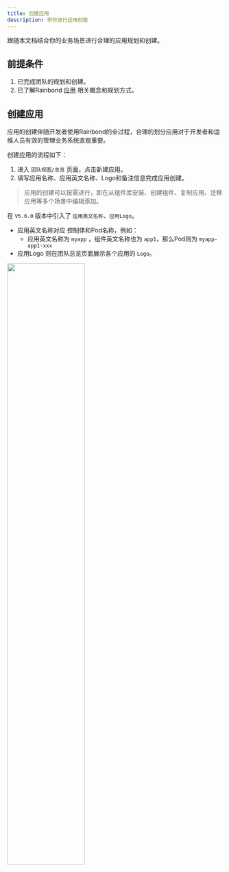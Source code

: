 ```yaml
---
title: 创建应用
description: 带你进行应用创建
---
```


跟随本文档结合你的业务场景进行合理的应用规划和创建。

## 前提条件

1. 已完成团队的规划和创建。
2. 已了解Rainbond [应用](/docs/use-manual/get-start/concept/app) 相关概念和规划方式。

## 创建应用

应用的创建伴随开发者使用Rainbond的全过程，合理的划分应用对于开发者和运维人员有效的管理业务系统直观重要。

创建应用的流程如下：

1. 进入 `团队视图/总览` 页面，点击新建应用。
1. 填写应用名称、应用英文名称、Logo和备注信息完成应用创建。

> 应用的创建可以按需进行，即在从组件库安装、创建组件、复制应用、迁移应用等多个场景中编辑添加。

在 `V5.6.0` 版本中引入了 `应用英文名称`、`应用Logo`。

* 应用英文名称对应 控制体和Pod名称，例如：
  * 应用英文名称为 `myapp` ，组件英文名称也为 `app1`，那么Pod则为 `myapp-app1-xxx`
* 应用Logo 则在团队总览页面展示各个应用的 `Logo`。

<img src="https://static.goodrain.com/docs/5.6/use-manual/team-manage/app-manage/app-create.png" width="60%" />

